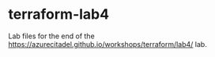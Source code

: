 # terraform-lab4

Lab files for the end of the https://azurecitadel.github.io/workshops/terraform/lab4/ lab.
